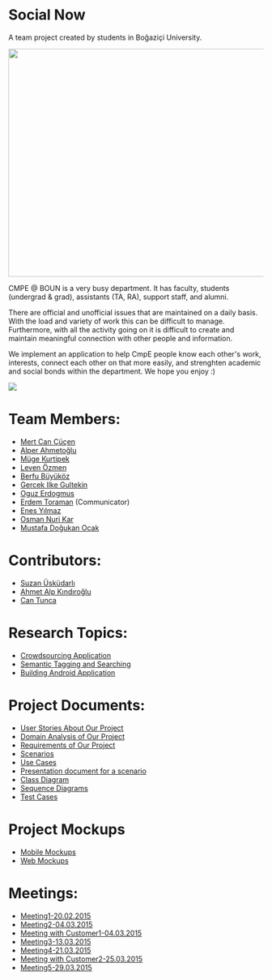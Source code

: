 # Social Now #

A team project created by students in Boğaziçi University.

<img src='http://www.mfauscette.com/enterprise-social-network.jpg' align='center' width='900' height='450' />

CMPE @ BOUN is a very busy department. It has faculty, students (undergrad & grad), assistants (TA, RA), support staff, and alumni.

There are official and unofficial issues that are maintained on a daily basis. With the load and variety of work this can be difficult to manage. Furthermore, with all the activity going on it is difficult to create and maintain meaningful connection with other people and information.

We implement an application to help CmpE people know each other's work, interests, connect each other on that more easily, and strenghten academic and social bonds within the department. We hope you enjoy :)

<img src='https://moqups.com/mugekurtipek@gmail.com/fJEFe6Fn' />



# Team Members: #

  * [Mert Can Çüçen](MertCan.md)
  * [Alper Ahmetoğlu](Alper.md)
  * [Müge Kurtipek](Muge.md)
  * [Leven Özmen](Levent.md)
  * [Berfu Büyüköz](Berfu.md)
  * [Gercek Ilke Gultekin](GercekIlkeGultekin.md)
  * [Oguz Erdogmus](OguzErdogmus.md)
  * [Erdem Toraman](ErdemToraman.md) (Communicator)
  * [Enes Yılmaz](EnesYilmaz.md)
  * [Osman Nuri Kar](OsmanNuriKar.md)
  * [Mustafa Doğukan Ocak](MustafaDogukanOcak.md)



# Contributors: #

  * [Suzan Üsküdarlı](http://cmpe.boun.edu.tr/~uskudarli/)
  * [Ahmet Alp Kındıroğlu](http://www.cmpe.boun.edu.tr/people/ahmet.alp.kindiroglu)
  * [Can Tunca](http://baam.boun.edu.tr/WiSe/doku.php/tunca)

# Research Topics: #

  * [Crowdsourcing Application](Crowdsourcing.md)
  * [Semantic Tagging and Searching](SemanticTaggingAndSearching.md)
  * [Building Android Application](BuildingAndroidApplication.md)

# Project Documents: #

  * [User Stories About Our Project](UserStories.md)
  * [Domain Analysis of Our Project](DomainAnalysis.md)
  * [Requirements of Our Project](Requirements.md)
  * [Scenarios](Scenarios.md)
  * [Use Cases](UseCases.md)
  * [Presentation document for a scenario](https://docs.google.com/document/d/1x5UzbFaG_Ybu8f8JqZRKlMCu5M6xmamnjabJemGKYOE/edit)
  * [Class Diagram](ClassDiagram.md)
  * [Sequence Diagrams](SeqDiagrams.md)
  * [Test Cases](TestCases.md)

# Project Mockups #

  * [Mobile Mockups](MobileMockups.md)
  * [Web Mockups](WebMockups.md)

# Meetings: #

  * [Meeting1-20.02.2015](Meeting1.md)
  * [Meeting2-04.03.2015](Meeting2.md)
  * [Meeting with Customer1-04.03.2015](MeetingCustomer1.md)
  * [Meeting3-13.03.2015](Meeting3.md)
  * [Meeting4-21.03.2015](Meetin4.md)
  * [Meeting with Customer2-25.03.2015](CustomerMeeting2.md)
  * [Meeting5-29.03.2015](Meeting5.md)